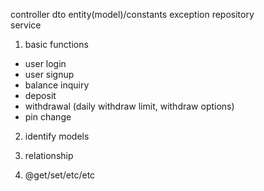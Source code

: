 controller
dto
entity(model)/constants
exception
repository  
service

1. basic functions
- user login
- user signup
- balance inquiry
- deposit
- withdrawal (daily withdraw limit, withdraw options)
- pin change

2. identify models

3. relationship

4. @get/set/etc/etc